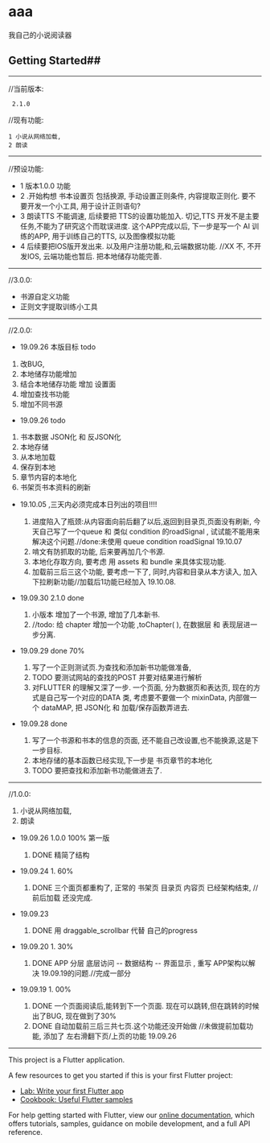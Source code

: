 # aaa

我自己的小说阅读器


## Getting Started##

---

//当前版本:

     2.1.0

//现有功能:

    1 小说从网络加载,
    2 朗读
---
//预设功能: 

 + 1  版本1.0.0 功能 
 + 2  .开始构想 书本设置页  包括换源, 手动设置正则条件, 内容提取正则化. 要不要开发一个小工具, 用于设计正则语句?
 + 3  朗读TTS 不能调速, 后续要把 TTS的设置功能加入. 切记,TTS 开发不是主要任务,不能为了研究这个而耽误进度. 这个APP完成以后, 下一步是写一个 AI 训练的APP, 用于训练自己的TTS, 以及图像模拟功能
 + 4  后续要把IOS版开发出来. 以及用户注册功能,和,云端数据功能. //XX 不, 不开发IOS, 云端功能也暂后. 把本地储存功能完善.
---


//3.0.0:
+ 书源自定义功能
+ 正则文字提取训练小工具


---

//2.0.0:

+ 19.09.26 本版目标 todo
 1. 改BUG,
 2. 本地储存功能增加
 3. 结合本地储存功能 增加 设置面
 4. 增加查找书功能
 5. 增加不同书源




+ 19.09.26 todo
 1. 书本数据 JSON化 和 反JSON化  
 2. 本地存储 
 3. 从本地加载 
 4. 保存到本地 
 5. 章节内容的本地化 
 6. 书架页书本资料的刷新 

+ 19.10.05 ,三天内必须完成本日列出的项目!!!!
    1. 进度陷入了瓶颈:从内容面向前后翻了以后,返回到目录页,页面没有刷新, 今天自己写了一个queue 和 类似 condition 的roadSignal , 试试能不能用来解决这个问题.//done:未使用 queue condition roadSignal 19.10.07
    2. 啃文有防抓取的功能, 后来要再加几个书源.
    3. 本地化存取方向, 要考虑 用 assets 和 bundle 来具体实现功能.
    4. 加载前三后三这个功能, 要考虑一下了, 同时,内容和目录从本方读入, 加入下拉刷新功能//加载后1功能已经加入 19.10.08.

+ 19.09.30 2.1.0 done 
    1. 小版本 增加了一个书源, 增加了几本新书.
    2. //todo: 给 chapter 增加一个功能 ,toChapter( ), 在数据层 和 表现层进一步分离.


+ 19.09.29 done 70%
    1. 写了一个正则测试页.为查找和添加新书功能做准备,
    2. TODO 要测试网站的查找的POST 并要对结果进行解析
    3. 对FLUTTER 的理解又深了一步. 一个页面, 分为数据页和表达页, 现在的方式是自己写一个对应的DATA 类, 考虑要不要做一个 mixinData, 内部做一个 dataMAP, 把 JSON化 和 加载/保存函数弄进去.
    

+ 19.09.28 done
    1. 写了一个书源和书本的信息的页面, 还不能自己改设置,也不能换源,这是下一步目标.
    2. 本地存储的基本函数已经实现,下一步是 书页章节的本地化
    3. TODO 要把查找和添加新书功能做进去了.

---
//1.0.0:
1. 小说从网络加载,
2. 朗读

+ 19.09.26 1.0.0 100% 第一版 
    1. DONE 精简了结构


+ 19.09.24 1.  60%
    1. DONE 三个面页都重构了,  正常的 书架页 目录页 内容页 已经架构结束, //前后加载 还没完成.

+ 19.09.23
    1. DONE 用 draggable_scrollbar 代替 自己的progress

+ 19.09.20 1.  30%
    1. DONE APP 分层       底层访问 -- 数据结构 --  界面显示    , 重写 APP架构以解决 19.09.19的问题.//完成一部分


+ 19.09.19 1.  00%
    1. DONE 一个页面阅读后,能转到下一个页面. 现在可以跳转,但在跳转的时候出了BUG,  现在做到了30% 
    2. DONE 自动加载前三后三共七页.这个功能还没开始做 //未做提前加载功能, 添加了 左右滑翻下页/上页的功能 19.09.26
---



This project is a Flutter application.

A few resources to get you started if this is your first Flutter project:

- [Lab: Write your first Flutter app](https://flutter.io/docs/get-started/codelab)
- [Cookbook: Useful Flutter samples](https://flutter.io/docs/cookbook)


For help getting started with Flutter, view our 
[online documentation](https://flutter.io/docs), which offers tutorials, 
samples, guidance on mobile development, and a full API reference.
